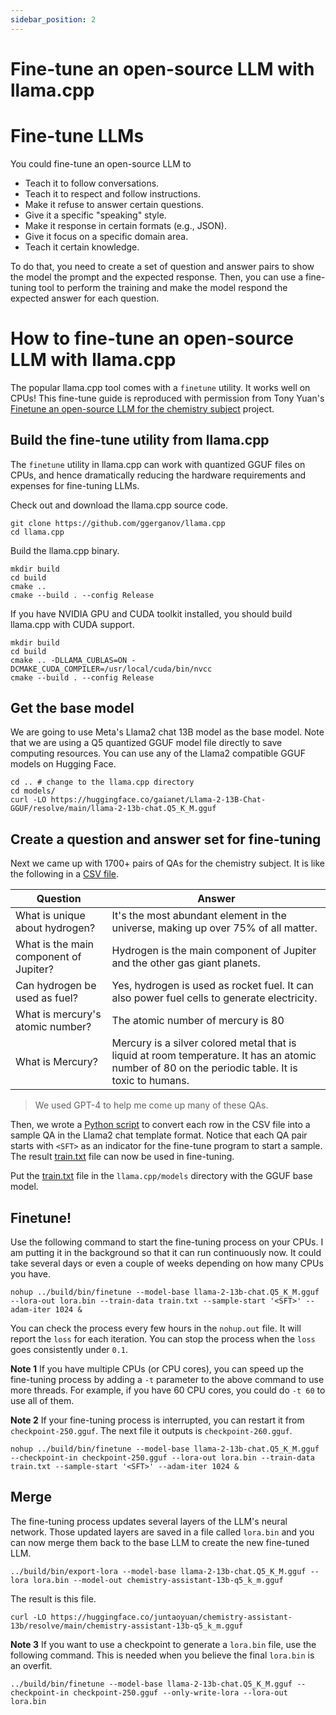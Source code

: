 ```yaml
---
sidebar_position: 2
---
```


# Fine-tune an open-source LLM with llama.cpp

# Fine-tune LLMs

You could fine-tune an open-source LLM to

* Teach it to follow conversations.
* Teach it to respect and follow instructions.
* Make it refuse to answer certain questions.
* Give it a specific "speaking" style.
* Make it response in certain formats (e.g., JSON).
* Give it focus on a specific domain area.
* Teach it certain knowledge.

To do that, you need to create a set of question and answer pairs to show the model the prompt and the expected response.
Then, you can use a fine-tuning tool to perform the training and make the model respond the expected answer for
each question.

# How to fine-tune an open-source LLM with llama.cpp

The popular llama.cpp tool comes with a `finetune` utility. It works well on CPUs! This fine-tune guide is reproduced with 
permission from Tony Yuan's [Finetune an open-source LLM for the chemistry subject](https://github.com/YuanTony/chemistry-assistant/tree/main/fine-tune-model) project.

## Build the fine-tune utility from llama.cpp

The `finetune` utility in llama.cpp can work with quantized GGUF files on CPUs, and hence dramatically reducing the hardware requirements and expenses for fine-tuning LLMs.

Check out and download the llama.cpp source code.

```
git clone https://github.com/ggerganov/llama.cpp
cd llama.cpp
```

Build the llama.cpp binary.

```
mkdir build
cd build
cmake ..
cmake --build . --config Release
```

If you have NVIDIA GPU and CUDA toolkit installed, you should build llama.cpp with CUDA support.

```
mkdir build
cd build
cmake .. -DLLAMA_CUBLAS=ON -DCMAKE_CUDA_COMPILER=/usr/local/cuda/bin/nvcc
cmake --build . --config Release
```

## Get the base model

We are going to use Meta's Llama2 chat 13B model as the base model. Note that we are using a Q5 quantized GGUF model file directly to save computing resources. You can use any of the Llama2 compatible GGUF models on Hugging Face.

```
cd .. # change to the llama.cpp directory
cd models/
curl -LO https://huggingface.co/gaianet/Llama-2-13B-Chat-GGUF/resolve/main/llama-2-13b-chat.Q5_K_M.gguf
```

## Create a question and answer set for fine-tuning

Next we came up with 1700+ pairs of QAs for the chemistry subject. It is like the following in a [CSV file](https://raw.githubusercontent.com/YuanTony/chemistry-assistant/main/fine-tune-model/train.csv).

Question | Answer
----- | -------
What is unique about hydrogen? | It's the most abundant element in the universe, making up over 75% of all matter.
What is the main component of Jupiter? | Hydrogen is the main component of Jupiter and the other gas giant planets.
Can hydrogen be used as fuel? | Yes, hydrogen is used as rocket fuel. It can also power fuel cells to generate electricity.
What is mercury's atomic number? | The atomic number of mercury is 80
What is Mercury? | Mercury is a silver colored metal that is liquid at room temperature. It has an atomic number of 80 on the periodic table. It is toxic to humans.

> We used GPT-4 to help me come up many of these QAs.

Then, we wrote a [Python script](https://raw.githubusercontent.com/YuanTony/chemistry-assistant/main/fine-tune-model/convert.py) to convert each row in the CSV file into a sample QA in the Llama2 chat template format. Notice that each QA pair starts with `<SFT>` as an indicator for the fine-tune program to start a sample. The result [train.txt](https://raw.githubusercontent.com/YuanTony/chemistry-assistant/main/fine-tune-model/train.txt) file can now be used in fine-tuning.

Put the [train.txt](https://raw.githubusercontent.com/YuanTony/chemistry-assistant/main/fine-tune-model/train.txt) file in the `llama.cpp/models` directory with the GGUF base model.

## Finetune!

Use the following command to start the fine-tuning process on your CPUs. I am putting it in the background so that it can run continuously now.
It could take several days or even a couple of weeks depending on how many CPUs you have.

```
nohup ../build/bin/finetune --model-base llama-2-13b-chat.Q5_K_M.gguf --lora-out lora.bin --train-data train.txt --sample-start '<SFT>' --adam-iter 1024 &
```

You can check the process every few hours in the `nohup.out` file. It will report the `loss` for each iteration. You can stop the process when the `loss` goes consistently under `0.1`.

**Note 1** If you have multiple CPUs (or CPU cores), you can speed up the fine-tuning process by adding a `-t` parameter to the above command to use more threads. For example, if you have 60 CPU cores, you could do `-t 60` to use all of them.

**Note 2** If your fine-tuning process is interrupted, you can restart it from `checkpoint-250.gguf`. The next file it outputs is `checkpoint-260.gguf`.

```
nohup ../build/bin/finetune --model-base llama-2-13b-chat.Q5_K_M.gguf --checkpoint-in checkpoint-250.gguf --lora-out lora.bin --train-data train.txt --sample-start '<SFT>' --adam-iter 1024 &
```

## Merge

The fine-tuning process updates several layers of the LLM's neural network. Those updated layers are saved in a file called `lora.bin` and you can now merge them back to the base LLM to create the new fine-tuned LLM.

```
../build/bin/export-lora --model-base llama-2-13b-chat.Q5_K_M.gguf --lora lora.bin --model-out chemistry-assistant-13b-q5_k_m.gguf
```

The result is this file.

```
curl -LO https://huggingface.co/juntaoyuan/chemistry-assistant-13b/resolve/main/chemistry-assistant-13b-q5_k_m.gguf
```

**Note 3** If you want to use a checkpoint to generate a `lora.bin` file, use the following command. This is needed when you believe the final `lora.bin` is an overfit.

```
../build/bin/finetune --model-base llama-2-13b-chat.Q5_K_M.gguf --checkpoint-in checkpoint-250.gguf --only-write-lora --lora-out lora.bin
```

